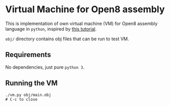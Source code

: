 # Virtual Machine for Open8 assembly

This is implementation of own virtual machine (VM) for  Open8 assembly language in `python`, inspired by [this tutorial](https://github.com/justinmeiners/lc3-vm).

`obj/` directory contains obj files that can be run to test VM.

## Requirements

No dependencies, just pure `python 3`.

## Running the VM

```
./vm.py obj/main.obj
# C-c to close
```
